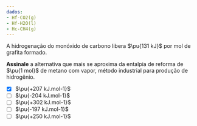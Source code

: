 ```yaml
---
dados:
- Hf-CO2(g)
- Hf-H2O(l)
- Hc-CH4(g)
---
```

A hidrogenação do monóxido de carbono libera $\pu{131 kJ}$ por mol de grafita formado.

**Assinale** a alternativa que mais se aproxima da entalpia de reforma de $\pu{1 mol}$ de metano com vapor, método industrial para produção de hidrogênio.

- [x] $\pu{+207 kJ.mol-1}$
- [ ] $\pu{-204 kJ.mol-1}$
- [ ] $\pu{+302 kJ.mol-1}$
- [ ] $\pu{-197 kJ.mol-1}$
- [ ] $\pu{+250 kJ.mol-1}$
